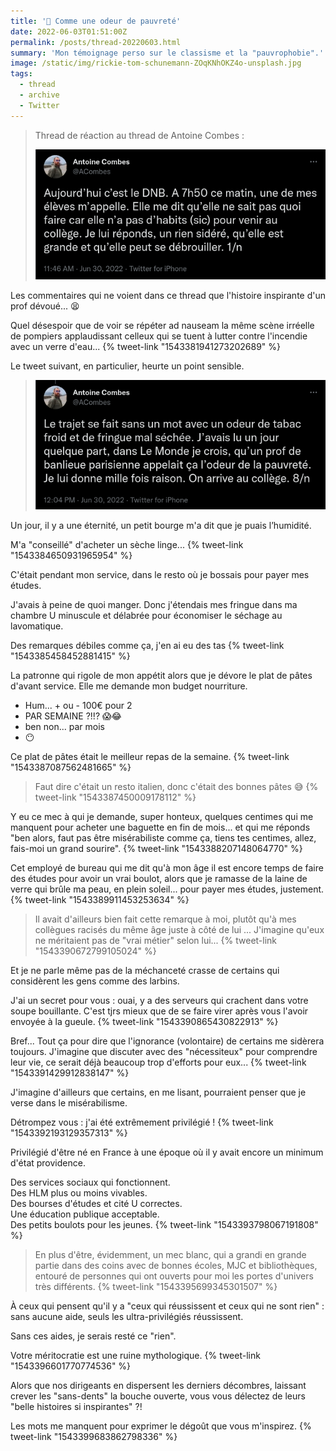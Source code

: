 ```yaml
---
title: '🧶 Comme une odeur de pauvreté'
date: 2022-06-03T01:51:00Z
permalink: /posts/thread-20220603.html
summary: 'Mon témoignage perso sur le classisme et la "pauvrophobie".'
image: /static/img/rickie-tom-schunemann-ZOqKNhOKZ4o-unsplash.jpg
tags:
  - thread
  - archive
  - Twitter
---
```


> Thread de réaction au thread de Antoine Combes :
>
> [![Premier tweet de Antoine Combes daté du 30 juin 2022 : Aujourd’hui c’est le DNB. A 7h50 ce matin, une de mes élèves m’appelle. Elle me dit qu’elle ne sait pas quoi faire car elle n’a pas d’habits (sic) pour venir au collège. Je lui réponds, un rien sidéré, qu’elle est grande et qu’elle peut se débrouiller. 1/n](/static/img/tweets/acombes-20220630.jpg)](https://twitter.com/ACombes/status/1542444543592783874)

Les commentaires qui ne voient dans ce thread que l'histoire inspirante d'un prof dévoué... 😫

Quel désespoir que de voir se répéter ad nauseam la même scène irréelle de pompiers applaudissant celleux qui se tuent à lutter contre l'incendie avec un verre d'eau...
{% tweet-link "1543381941273202689" %}

Le tweet suivant, en particulier, heurte un point sensible.

> [![Tweet issu du même thread de Antoine Combes : Le trajet se fait sans un mot avec un odeur de tabac froid et de fringue mal séchée. J’avais lu un jour quelque part, dans Le Monde je crois, qu’un prof de banlieue parisienne appelait ça l’odeur de la pauvreté. Je lui donne mille fois raison. On arrive au collège. 8/n](/static/img/tweets/acombes-20220630-2.jpg)](https://twitter.com/ACombes/status/1542449078327513088)

Un jour, il y a une éternité, un petit bourge m'a dit que je puais l’humidité.

M'a "conseillé" d'acheter un sèche linge...
{% tweet-link "1543384650931965954" %}

C'était pendant mon service, dans le resto où je bossais pour payer mes études.

J'avais à peine de quoi manger.
Donc j'étendais mes fringue dans ma chambre U minuscule et délabrée pour économiser le séchage au lavomatique.

Des remarques débiles comme ça, j'en ai eu des tas
{% tweet-link "1543385458452881415" %}

La patronne qui rigole de mon appétit alors que je dévore le plat de pâtes d'avant service. Elle me demande mon budget nourriture.

- Hum... + ou - 100€ pour 2
- PAR SEMAINE ?!!? 😱😂
- ben non... par mois
- 😶

Ce plat de pâtes était le meilleur repas de la semaine.
{% tweet-link "1543387087562481665" %}

> Faut dire c'était un resto italien, donc c'était des bonnes pâtes 😅
> {% tweet-link "1543387450009178112" %}

Y eu ce mec à qui je demande, super honteux, quelques centimes qui me manquent pour acheter une baguette en fin de mois... et qui me réponds "ben alors, faut pas être misérabiliste comme ça, tiens tes centimes, allez, fais-moi un grand sourire".
{% tweet-link "1543388207148064770" %}

Cet employé de bureau qui me dit qu'à mon âge il est encore temps de faire des études pour avoir un vrai boulot, alors que je ramasse de la laine de verre qui brûle ma peau, en plein soleil... pour payer mes études, justement.
{% tweet-link "1543389911453253634" %}

> Il avait d'ailleurs bien fait cette remarque à moi, plutôt qu'à mes collègues racisés du même âge juste à côté de lui ... J'imagine qu'eux ne méritaient pas de "vrai métier" selon lui...
> {% tweet-link "1543390672799105024" %}

Et je ne parle même pas de la méchanceté crasse de certains qui considèrent les gens comme des larbins.

J'ai un secret pour vous : ouai, y a des serveurs qui crachent dans votre soupe bouillante. C'est tjrs mieux que de se faire virer après vous l'avoir envoyée à la gueule. 
{% tweet-link "1543390865430822913" %}

Bref...
Tout ça pour dire que l'ignorance (volontaire) de certains me sidèrera toujours.
J'imagine que discuter avec des "nécessiteux" pour comprendre leur vie, ce serait déjà beaucoup trop d'efforts pour eux...
{% tweet-link "1543391429912838147" %}

J'imagine d'ailleurs que certains, en me lisant, pourraient penser que je verse dans le misérabilisme.

Détrompez vous : j'ai été extrêmement privilégié !
{% tweet-link "1543392193129357313" %}

Privilégié d'être né en France à une époque où il y avait encore un minimum d'état providence.

Des services sociaux qui fonctionnent.\
Des HLM plus ou moins vivables.\
Des bourses d'études et cité U correctes.\
Une éducation publique acceptable.\
Des petits boulots pour les jeunes.
{% tweet-link "1543393798067191808" %}

> En plus d'être, évidemment, un mec blanc, qui a grandi en grande partie dans des coins avec de bonnes écoles, MJC et bibliothèques, entouré de personnes qui ont ouverts pour moi les portes d'univers très différents.
> {% tweet-link "1543395699345301507" %}

À ceux qui pensent qu'il y a "ceux qui réussissent et ceux qui ne sont rien" : sans aucune aide, seuls les ultra-privilégiés réussissent.

Sans ces aides, je serais resté ce "rien".

Votre méritocratie est une ruine mythologique.
{% tweet-link "1543396601770774536" %}

Alors que nos dirigeants en dispersent les derniers décombres, laissant crever les "sans-dents" la bouche ouverte, vous vous délectez de leurs "belle histoires si inspirantes" ?!

Les mots me manquent pour exprimer le dégoût que vous m'inspirez.
{% tweet-link "1543399683862798336" %}
